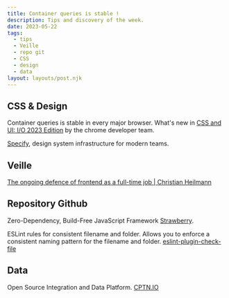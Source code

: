 ```yaml
---
title: Container queries is stable !
description: Tips and discovery of the week.
date: 2023-05-22
tags:
  - tips
  - Veille
  - repo git
  - CSS
  - design
  - data
layout: layouts/post.njk
---
```

## CSS & Design

Container queries is stable in every major browser.
What's new in [CSS and UI: I/O 2023 Edition](https://developer.chrome.com/en/blog/whats-new-css-ui-2023/) by the chrome developer team.

[Specify](https://specifyapp.com/), design system infrastructure for modern teams.

## Veille

[The ongoing defence of frontend as a full-time job | Christian Heilmann](https://christianheilmann.com/2023/05/09/the-ongoing-defence-of-frontend-as-a-full-time-job/)

## Repository Github

Zero-Dependency, Build-Free JavaScript Framework [Strawberry](https://18alan.space/strawberry/).

ESLint rules for consistent filename and folder. Allows you to enforce a consistent naming pattern for the filename and folder.
[eslint-plugin-check-file](https://github.com/DukeLuo/eslint-plugin-check-file)

## Data

Open Source Integration and Data Platform.
[CPTN.IO](https://cptn.io/)
